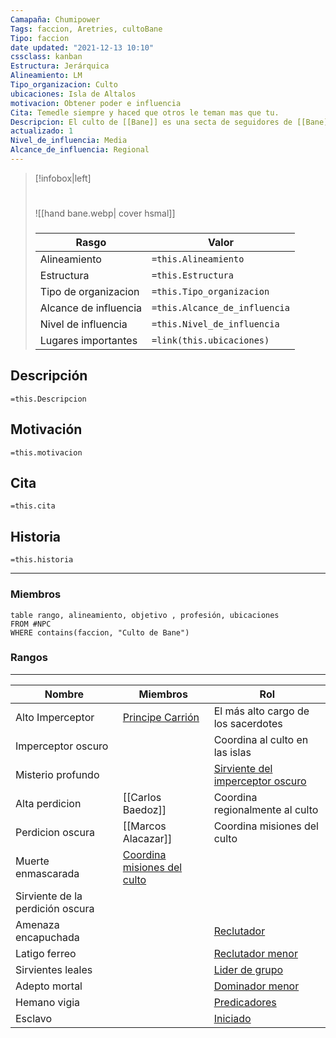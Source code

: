 ```yaml
---
Camapaña: Chumipower
Tags: faccion, Aretries, cultoBane
Tipo: faccion
date updated: "2021-12-13 10:10"
cssclass: kanban
Estructura: Jerárquica
Alineamiento: LM
Tipo_organizacion: Culto
ubicaciones: Isla de Altalos
motivacion: Obtener poder e influencia
Cita: Temedle siempre y haced que otros le teman mas que tu.
Descripcion: El culto de [[Bane]] es una secta de seguidores de [[Bane]], visten con capas negras y son muy cuidadosos con su anonimato
actualizado: 1
Nivel_de_influencia: Media
Alcance_de_influencia: Regional
---
```


> [!infobox|left]
>  #
> ![[hand bane.webp| cover hsmal]]
> ###
> |Rasgo | Valor |
> | --- | --- |
> | Alineamiento | `=this.Alineamiento`|
> | Estructura | `=this.Estructura` |
> | Tipo de organizacion | `=this.Tipo_organizacion` |
>  | Alcance de influencia| `=this.Alcance_de_influencia` |
>  | Nivel de influencia| `=this.Nivel_de_influencia` |
>  | Lugares  importantes| `=link(this.ubicaciones)` |


## Descripción
`=this.Descripcion`
## Motivación
`=this.motivacion`
## Cita
`=this.cita`
## Historia
`=this.historia`

___

### Miembros

```dataview
table rango, alineamiento, objetivo , profesión, ubicaciones
FROM #NPC
WHERE contains(faccion, "Culto de Bane")
```
### Rangos
---

| Nombre                           | Miembros                                                                           | Rol                                                                                 |
| -------------------------------- | ---------------------------------------------------------------------------------- | ----------------------------------------------------------------------------------- |
| Alto Imperceptor                 | [Principe Carrión](ckjd0ynkf6h2f07266dfwgwsu.html)                                 | El más alto cargo de los sacerdotes                                                 |
| Imperceptor oscuro               |                                                                                    | Coordina al culto en las islas                                                      |
| Misterio profundo                |                                                                                    | [Sirviente del imperceptor oscuro](https://5e.tools/bestiary.html#war%20priest_vgm) |
| Alta perdicion                   | [[Carlos Baedoz]]                                                                  | Coordina regionalmente al culto                                                     |
| Perdicion oscura                 | [[Marcos Alacazar]]                                                                | Coordina misiones del culto                                                         |
| Muerte enmascarada               | [Coordina misiones del culto](https://5e.tools/bestiary.html#battle%20mage_ccodex) |                                                                                     |
| Sirviente de la perdición oscura |                                                                                    |                                                                                     |
| Amenaza encapuchada              |                                                                                    | [Reclutador](https://5e.tools/bestiary.html#black%20gauntlet%20of%20bane_bgdia)     |
| Latigo ferreo                    |                                                                                    | [Reclutador menor](https://5e.tools/bestiary.html#war%20chaplain_ccodex)            |
| Sirvientes leales                |                                                                                    | [Lider de grupo](https://5e.tools/bestiary.html#fist%20of%20bane_bgdia)             |
| Adepto mortal                    |                                                                                    | [Dominador menor](https://5e.tools/bestiary.html#fist%20of%20bane_bgdia)            |
| Hemano vigia                     |                                                                                    | [Predicadores](https://5e.tools/bestiary.html#acolyte_mm)                           |
| Esclavo                          |                                                                                    | [Iniciado](https://5e.tools/bestiary.html#commoner_mm)                              |
